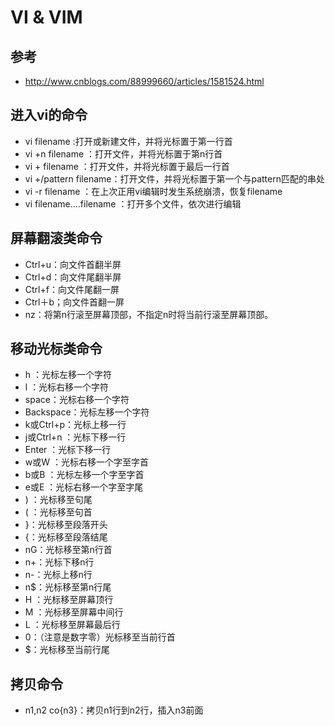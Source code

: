 # VI & VIM


## 参考 ##
- http://www.cnblogs.com/88999660/articles/1581524.html

## 进入vi的命令 ##

- vi filename :打开或新建文件，并将光标置于第一行首 
- vi +n filename ：打开文件，并将光标置于第n行首 
- vi + filename ：打开文件，并将光标置于最后一行首 
- vi +/pattern filename：打开文件，并将光标置于第一个与pattern匹配的串处 
- vi -r filename ：在上次正用vi编辑时发生系统崩溃，恢复filename 
- vi filename....filename ：打开多个文件，依次进行编辑 

## 屏幕翻滚类命令  ##
- Ctrl+u：向文件首翻半屏 
- Ctrl+d：向文件尾翻半屏 
- Ctrl+f：向文件尾翻一屏 
- Ctrl＋b；向文件首翻一屏 
- nz：将第n行滚至屏幕顶部，不指定n时将当前行滚至屏幕顶部。 

## 移动光标类命令 ##
- h ：光标左移一个字符 
- l ：光标右移一个字符 
- space：光标右移一个字符 
- Backspace：光标左移一个字符 
- k或Ctrl+p：光标上移一行 
- j或Ctrl+n ：光标下移一行 
- Enter ：光标下移一行 
- w或W ：光标右移一个字至字首 
- b或B ：光标左移一个字至字首 
- e或E ：光标右移一个字至字尾 
- ) ：光标移至句尾 
- ( ：光标移至句首 
- }：光标移至段落开头 
- {：光标移至段落结尾 
- nG：光标移至第n行首 
- n+：光标下移n行 
- n-：光标上移n行 
- n$：光标移至第n行尾 
- H ：光标移至屏幕顶行 
- M ：光标移至屏幕中间行 
- L ：光标移至屏幕最后行 
- 0：（注意是数字零）光标移至当前行首 
- $：光标移至当前行尾 

## 拷贝命令 ##

- n1,n2 co{n3}：拷贝n1行到n2行，插入n3前面